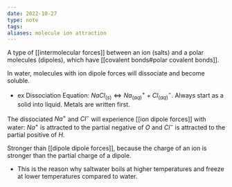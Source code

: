 ```yaml
---
date: 2022-10-27
type: note
tags:
aliases: molecule ion attraction
---
```


A type of [[intermolecular forces]] between an ion (salts) and a polar molecules (dipoles), which have [[covalent bonds#polar covalent bonds]].

In water, molecules with ion dipole forces will dissociate and become soluble.
- ex Dissociation Equation: $NaCl_{(s)}\Leftrightarrow Na^{+}_{(aq)}+Cl^{-}_{(aq)}$. Always start as a solid into liquid. Metals are written first.

The dissociated $Na^+$ and $Cl^-$ will experience [[ion dipole forces]] with water: $Na^+$ is attracted to the partial negative of $O$ and $Cl^-$ is attracted to the partial positive of $H$.

Stronger than [[dipole dipole forces]], because the charge of an ion is stronger than the partial charge of a dipole.
- This is the reason why saltwater boils at higher temperatures and freeze at lower temperatures compared to water.
